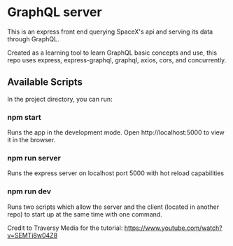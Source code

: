 # GraphQL server
This is an express front end querying SpaceX's api and serving its data through GraphQL.

Created as a learning tool to learn GraphQL basic concepts and use, this repo uses express, express-graphql, graphql, axios, cors, and concurrently.

## Available Scripts
In the project directory, you can run:

### npm start
Runs the app in the development mode.
Open http://localhost:5000 to view it in the browser.

### npm run server
Runs the express server on localhost port 5000 with hot reload capabilities

### npm run dev
Runs two scripts which allow the server and the client (located in another repo) to start up at the same time with one command. 

Credit to Traversy Media for the tutorial: https://www.youtube.com/watch?v=SEMTj8w04Z8
